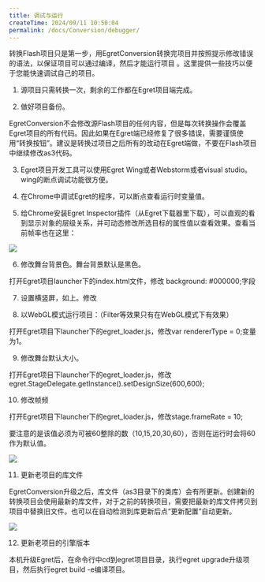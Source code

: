 ```yaml
---
title: 调试与运行
createTime: 2024/09/11 10:50:04
permalink: /docs/Conversion/debugger/
---
```

转换Flash项目只是第一步，用EgretConversion转换完项目并按照提示修改错误的语法，以保证项目可以通过编译，然后才能运行项目 。这里提供一些技巧以便于您能快速调试自己的项目。

1. 源项目只需转换一次，剩余的工作都在Egret项目端完成。

2. 做好项目备份。

EgretConversion不会修改源Flash项目的任何内容，但是每次转换操作会覆盖Egret项目的所有代码。因此如果在Egret端已经修复了很多错误，需要谨慎使用“转换按钮”。建议是转换过项目之后所有的改动在Egret端做，不要在Flash项目中继续修改as3代码。

3. Egret项目开发工具可以使用Egret Wing或者Webstorm或者visual studio。wing的断点调试功能很方便。

4. 在Chrome中调试Egret的程序，可以断点查看运行时变量值。

5. 给Chrome安装Egret Inspector插件（从Egret下载器里下载），可以直观的看到显示对象的层级关系，并可动态修改所选目标的属性值以查看效果。查看当前帧率也在这里：

![](56b1ac3f5904b.jpg)

6. 修改舞台背景色。舞台背景默认是黑色。

打开Egret项目launcher下的index.html文件，修改 background: #000000;字段

7. 设置横竖屏，如上。修改 <meta name="screen-orientation" content="portrait"/>

8. 以WebGL模式运行项目：（Filter等效果只有在WebGL模式下有效果）

打开Egret项目下launcher下的egret_loader.js，修改var rendererType = 0;变量为1。

9. 修改舞台默认大小。

打开Egret项目下launcher下的egret_loader.js，修改egret.StageDelegate.getInstance().setDesignSize(600,600);

10. 修改帧频

打开Egret项目下launcher下的egret_loader.js，修改stage.frameRate = 10;

要注意的是该值必须为可被60整除的数（10,15,20,30,60），否则在运行时会将60作为默认值。

![](56b1ac402f21a.jpg)

11. 更新老项目的库文件

EgretConversion升级之后，库文件（as3目录下的类库）会有所更新。创建新的转换项目会使用最新的库文件，对于之前的转换项目，需要把最新的库文件拷贝到项目中替换旧文件。也可以在自动检测到库更新后点“更新配置”自动更新。

![](56b1ac409fa73.jpg)

12. 更新老项目的引擎版本

本机升级Egret后，在命令行中cd到egret项目目录，执行egret upgrade升级项目，然后执行egret build -e编译项目。
